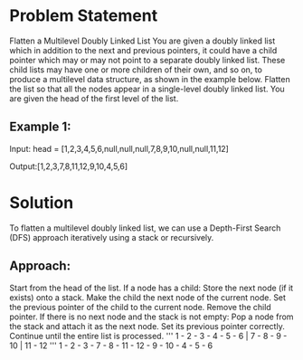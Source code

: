 # Problem Statement

Flatten a Multilevel Doubly Linked List You are given a doubly linked list which in addition to the
next and previous pointers, it could have a child pointer which may or may not point to a separate doubly linked list.
These child lists may have one or more children of their own, and
so on, to produce a multilevel data structure, as shown in the
example below. Flatten the list so that all the nodes appear in a single-level doubly linked list. You are given the head of the first level of the list.


## Example 1:

Input: head = [1,2,3,4,5,6,null,null,null,7,8,9,10,null,null,11,12]

Output:[1,2,3,7,8,11,12,9,10,4,5,6]

# Solution

To flatten a multilevel doubly linked list, we can use a Depth-First Search (DFS) approach iteratively using a stack or recursively.

## Approach:
Start from the head of the list.
If a node has a child:
Store the next node (if it exists) onto a stack.
Make the child the next node of the current node.
Set the previous pointer of the child to the current node.
Remove the child pointer.
If there is no next node and the stack is not empty:
Pop a node from the stack and attach it as the next node.
Set its previous pointer correctly.
Continue until the entire list is processed.
'''
1 - 2 - 3 - 4 - 5 - 6
            |
            7 - 8 - 9 - 10
                |
               11 - 12
'''
1 - 2 - 3 - 7 - 8 - 11 - 12 - 9 - 10 - 4 - 5 - 6
